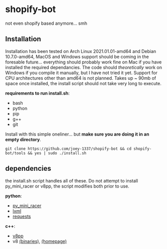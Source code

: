 # shopify-bot
not even shopify based anymore... smh



## Installation

Installation has been tested on Arch Linux 2021.01.01-amd64 and Debian 10.7.0-amd64, MacOS and Windows support should be coming in the foresable future... everything should probably work fine on Mac if you have installed the required dependancies. The code should *theoretically* work on Windows if you compile it manually, but I have not tried it yet. Support for CPU architectures other than amd64 is not planned. Takes up ~ 90mb of space once installed, the install script should not take very long to execute.

__requirements to run install.sh__:
  - bash
  - python
  - pip
  - g++
  - git
  

Install with this simple oneliner... but **make sure you are doing it in an empty directory**.

`git clone https://github.com/joey-1337/shopify-bot && cd shopify-bot/tools && yes | sudo ./install.sh`

## dependencies 

the install.sh script handles all of these. Do not attempt to install py_mini_racer or v8pp, the script modifies both prior to use. 

__python__:
  - [py_mini_racer](https://github.com/sqreen/PyMiniRacer)
  - [lxml](https://lxml.de/)
  - [requests](https://requests.readthedocs.io/en/master/)
  
__c++__:
  - [v8pp](https://github.com/pmed/v8pp)
  - v8 [(binaries)](https://rubygems.org/gems/libv8/), [(homepage)](https://v8.dev/)

